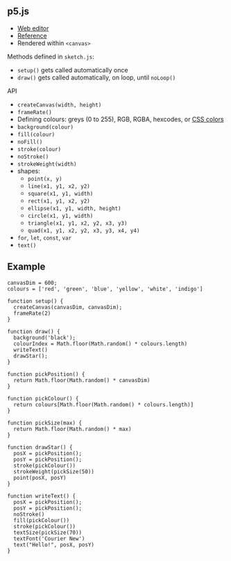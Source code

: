 ## p5.js

- [Web editor](https://editor.p5js.org/)
- [Reference](https://p5js.org/reference/)
- Rendered within `<canvas>`

Methods defined in `sketch.js`:
- `setup()` gets called automatically once
- `draw()` gets called automatically, on loop, until `noLoop()`

API
- `createCanvas(width, height)`
- `frameRate()`
- Defining colours: greys (0 to 255), RGB, RGBA, hexcodes, or [CSS colors](https://developer.mozilla.org/en-US/docs/Web/CSS/color_value)
- `background(colour)`
- `fill(colour)`
- `noFill()`
- `stroke(colour)`
- `noStroke()`
- `strokeWeight(width)`
- shapes:
  - `point(x, y)`
  - `line(x1, y1, x2, y2)`
  - `square(x1, y1, width)`
  - `rect(x1, y1, x2, y2)`
  - `ellipse(x1, y1, width, height)`
  - `circle(x1, y1, width)`
  - `triangle(x1, y1, x2, y2, x3, y3)`
  - `quad(x1, y1, x2, y2, x3, y3, x4, y4)`
- `for`, `let`, `const`, `var`
- `text()`

## Example
```
canvasDim = 600;
colours = ['red', 'green', 'blue', 'yellow', 'white', 'indigo']

function setup() {
  createCanvas(canvasDim, canvasDim);
  frameRate(2)
}

function draw() {
  background('black');
  colourIndex = Math.floor(Math.random() * colours.length)
  writeText()
  drawStar();
}

function pickPosition() {
  return Math.floor(Math.random() * canvasDim)
}

function pickColour() {
  return colours[Math.floor(Math.random() * colours.length)]
}

function pickSize(max) {
  return Math.floor(Math.random() * max)
}

function drawStar() {
  posX = pickPosition();
  posY = pickPosition();
  stroke(pickColour())
  strokeWeight(pickSize(50))
  point(posX, posY)
}

function writeText() {
  posX = pickPosition();
  posY = pickPosition();
  noStroke()
  fill(pickColour())
  stroke(pickColour())
  textSize(pickSize(70))
  textFont('Courier New')
  text("Hello!", posX, posY)
}

```
